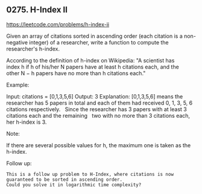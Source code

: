 ## 0275. H-Index II

https://leetcode.com/problems/h-index-ii

Given an array of citations sorted in ascending order (each citation is a non-negative integer) of a researcher, write a function to compute the researcher's h-index.

According to the definition of h-index on Wikipedia: "A scientist has index h if h of his/her N papers have at least h citations each, and the other N − h papers have no more than h citations each."

Example:

Input: citations = [0,1,3,5,6]
Output: 3
Explanation: [0,1,3,5,6] means the researcher has 5 papers in total and each of them had
received 0, 1, 3, 5, 6 citations respectively.
  Since the researcher has 3 papers with at least 3 citations each and the remaining
  two with no more than 3 citations each, her h-index is 3.

Note:

If there are several possible values for h, the maximum one is taken as the h-index.

Follow up:

    This is a follow up problem to H-Index, where citations is now guaranteed to be sorted in ascending order.
    Could you solve it in logarithmic time complexity?
